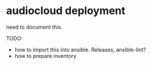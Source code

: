 # audiocloud deployment

need to document this.

TODO:

- how to import this into ansible. Releases, ansible-lint?
- how to prepare inventory
